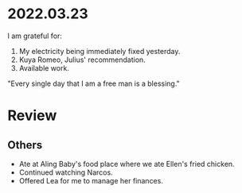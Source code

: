 # 2022.03.23

I am grateful for:

1. My electricity being immediately fixed yesterday.
2. Kuya Romeo, Julius' recommendation.
3. Available work.

"Every single day that I am a free man is a blessing."

# Review

## Others

- Ate at Aling Baby's food place where we ate Ellen's fried chicken.
- Continued watching Narcos.
- Offered Lea for me to manage her finances.

